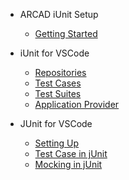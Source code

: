 * ARCAD iUnit Setup
    * [Getting Started](pages/getting-started.md)

* iUnit for VSCode
    * [Repositories](pages/iUnit/repositories.md)
    * [Test Cases](pages/iUnit/test-cases.md)
    * [Test Suites](pages/iUnit/test-suites.md)
    * [Application Provider](pages/iUnit/application-provider.md)

* JUnit for VSCode
    * [Setting Up](pages/JUnit/with-junit.md)
    * [Test Case in jUnit](pages/JUnit/junit-test-case.md)
    * [Mocking in jUnit](pages/JUnit/junit-mocking.md)